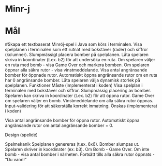 # Minr-j
# Mål
#Skapa ett textbaserat Minröj-spel i Java som körs i terminalen.
Visa spelplanen i terminalen som ett rutnät med bokstäver (rader) och siffror (kolumner).
Slumpmässigt placera bomber på spelplanen.
Låta spelaren skriva in koordinater (t.ex. b2) för att undersöka en ruta.
Om spelaren väljer en ruta med bomb - visa Game Over och markera bomben.
Om spelaren öppnar alla säkra rutor - visa vinstmeddelande.
Visa antal angränsande bomber för öppnade rutor.
Automatiskt öppna angränsande rutor om en ruta har 0 angränsande bomber.
Låta spelaren välja dynamisk storlek på spelplanen.
Funktioner
Måste (implementerat i koden)
Visa spelplan i terminalen med bokstäver och siffror.
Slumpmässig placering av bomber.
Spelaren kan skriva in koordinater (t.ex. b2) för att öppna rutor.
Game Over om spelaren väljer en bomb.
Vinstmeddelande om alla säkra rutor öppnas.
Input-validering för att säkerställa korrekt inmatning.
Önskas (implementerat i koden)

Visa antal angränsande bomber för öppna rutor.
Automatiskt öppna angränsande rutor om antal angränsande bomber = 0.

Design (spelidé)

Spelmekanik
Spelplanen genereras (t.ex. 6x6).
Bomber slumpas ut.
Spelaren skriver in koordinater (ex: b3).
Om Bomb - Game Over.
Om inte bomb - visa antal bomber i närheten.
Fortsätt tills alla säkra rutor öppnats - “Du vann!”


